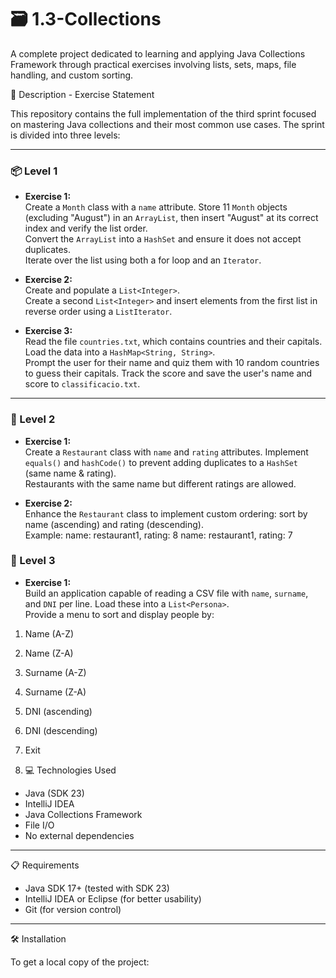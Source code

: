 # 🗃️ 1.3-Collections
A complete project dedicated to learning and applying Java Collections Framework through practical exercises involving lists, sets, maps, file handling, and custom sorting.

📄 Description - Exercise Statement

This repository contains the full implementation of the third sprint focused on mastering Java collections and their most common use cases. The sprint is divided into three levels:

---

### 📦 Level 1

- **Exercise 1:**  
  Create a `Month` class with a `name` attribute. Store 11 `Month` objects (excluding "August") in an `ArrayList`, then insert "August" at its correct index and verify the list order.  
  Convert the `ArrayList` into a `HashSet` and ensure it does not accept duplicates.  
  Iterate over the list using both a for loop and an `Iterator`.

- **Exercise 2:**  
  Create and populate a `List<Integer>`.  
  Create a second `List<Integer>` and insert elements from the first list in reverse order using a `ListIterator`.

- **Exercise 3:**  
  Read the file `countries.txt`, which contains countries and their capitals. Load the data into a `HashMap<String, String>`.  
  Prompt the user for their name and quiz them with 10 random countries to guess their capitals. Track the score and save the user's name and score to `classificacio.txt`.

---

### 🏨 Level 2

- **Exercise 1:**  
  Create a `Restaurant` class with `name` and `rating` attributes. Implement `equals()` and `hashCode()` to prevent adding duplicates to a `HashSet` (same name & rating).  
  Restaurants with the same name but different ratings are allowed.

- **Exercise 2:**  
  Enhance the `Restaurant` class to implement custom ordering: sort by name (ascending) and rating (descending).  
  Example:
  name: restaurant1, rating: 8
  name: restaurant1, rating: 7

### 👥 Level 3

- **Exercise 1:**  
Build an application capable of reading a CSV file with `name`, `surname`, and `DNI` per line. Load these into a `List<Persona>`.  
Provide a menu to sort and display people by:

1. Name (A-Z)  
2. Name (Z-A)  
3. Surname (A-Z)  
4. Surname (Z-A)  
5. DNI (ascending)  
6. DNI (descending)  
0. Exit

1. 💻 Technologies Used

- Java (SDK 23)
- IntelliJ IDEA
- Java Collections Framework
- File I/O
- No external dependencies

---

📋 Requirements

- Java SDK 17+ (tested with SDK 23)
- IntelliJ IDEA or Eclipse (for better usability)
- Git (for version control)

---

🛠️ Installation

To get a local copy of the project:

```bash
